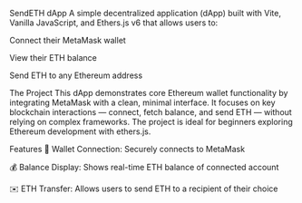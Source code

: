 SendETH dApp
A simple decentralized application (dApp) built with Vite, Vanilla JavaScript, and Ethers.js v6 that allows users to:

Connect their MetaMask wallet

View their ETH balance

Send ETH to any Ethereum address

The Project
This dApp demonstrates core Ethereum wallet functionality by integrating MetaMask with a clean, minimal interface. It focuses on key blockchain interactions — connect, fetch balance, and send ETH — without relying on complex frameworks. The project is ideal for beginners exploring Ethereum development with ethers.js.

Features
🔐 Wallet Connection: Securely connects to MetaMask

💰 Balance Display: Shows real-time ETH balance of connected account

✉️ ETH Transfer: Allows users to send ETH to a recipient of their choice